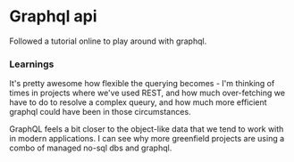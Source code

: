 # Graphql api

Followed a tutorial online to play around with graphql.

### Learnings

It's pretty awesome how flexible the querying becomes - I'm thinking of times in projects where we've used REST, and how much over-fetching we have to do to resolve a complex queury, and how much more efficient graphql could have been in those circumstances.

GraphQL feels a bit closer to the object-like data that we tend to work with in modern applications. I can see why more greenfield projects are using a combo of managed no-sql dbs and graphql.